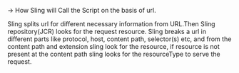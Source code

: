 -> How Sling will Call the Script on the basis of url.

Sling splits url for different necessary information from URL.Then Sling repository(JCR) looks for the request resource. Sling breaks a url in different parts like protocol, host, content path, selector(s) etc, and from the content path and extension sling look for the resource, if resource is not present at the content path sling looks for the resourceType to serve the request. 

